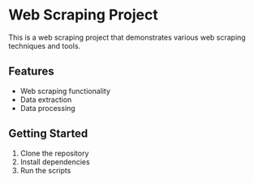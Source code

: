 # Web Scraping Project

This is a web scraping project that demonstrates various web scraping techniques and tools.

## Features
- Web scraping functionality
- Data extraction
- Data processing

## Getting Started
1. Clone the repository
2. Install dependencies
3. Run the scripts 